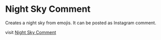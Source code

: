 # Night Sky Comment

Creates a night sky from emojis. It can be posted as Instagram comment.

visit [Night Sky Comment](https://nightskycomment.com)



